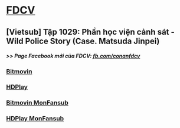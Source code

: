 # [FDCV](https://admin1509.github.io/fdcvteam.blogspot.com/)
## [Vietsub] Tập 1029: Phần học viện cảnh sát - Wild Police Story (Case. Matsuda Jinpei)

##### >> Page Facebook mới của FDCV: [fb.com/conanfdcv](https://fb.com/conanfdcv)
### [Bitmovin](https://bitmovin.com/demos/stream-test?format=hls&manifest=https://raw.githubusercontent.com/admin1509/admin1509/main/20608569992073197.lotuscdn.vn/121196412653277184/2021/12/8/1029-163897686888312805298.mp4/1080.m3u8)
### [HDPlay](https://hdplay.se/?HLSP2P=https://raw.githubusercontent.com/admin1509/admin1509/main/20608569992073197.lotuscdn.vn/121196412653277184/2021/12/8/1029-163897686888312805298.mp4/1080.m3u8)
### [Bitmovin MonFansub](https://bitmovin.com/demos/stream-test?format=hls&manifest=https://raw.githubusercontent.com/admin1509/admin1509/main/pr51.sbcdnvideo.com/hls/tysxfbohe666j6cdabdrlwssfa7dq56rgqwrurf2krvc2wehoemnshtf3fra/index-v1-a1.m3u8)
### [HDPlay MonFansub](https://hdplay.se/?HLSP2P=https://raw.githubusercontent.com/admin1509/admin1509/main/pr51.sbcdnvideo.com/hls/tysxfbohe666j6cdabdrlwssfa7dq56rgqwrurf2krvc2wehoemnshtf3fra/index-v1-a1.m3u8)
